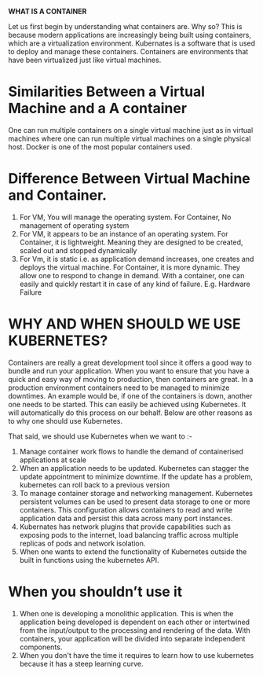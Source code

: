 **WHAT IS A CONTAINER**

Let us first begin by understanding what containers are. Why so? This is because modern applications are increasingly being built using containers, which are a virtualization environment. Kubernates is a software that is used to deploy and manage these containers.  Containers are environments that have been virtualized just like virtual machines. 

# Similarities Between a Virtual Machine and a A container 

One can run multiple containers on a single virtual machine just as in virtual machines where one can run multiple virtual machines on a single physical host. Docker is one of the most popular containers used.  

# Difference Between Virtual Machine and Container.

1) For VM, You will manage the operating system. For Container, No management of operating system
2) For VM, it appears to be an instance of an operating system. For Container, it is lightweight. Meaning they are         designed to be created, scaled out and stopped dynamically
3) For Vm, it is static i.e. as application demand increases, one creates and deploys the virtual machine. For Container, it is more dynamic. They allow one to respond to change in demand. With a container, one can easily and quickly restart it in case of any kind of failure. E.g. Hardware Failure



# WHY AND WHEN SHOULD WE USE KUBERNETES? 

Containers are really a great development tool since it offers a good way to bundle and run your application. When you want to ensure that you have a quick and easy way of moving to production, then containers are great. In a production environment containers need to be managed to minimize downtimes. An example would be, if one of the containers is down, another one needs to be started. This can easily be achieved using Kubernetes. It will automatically do this process on our behalf.
Below are other reasons as to why one should use Kubernetes.

That said, we should use Kubernetes when we want  to :-
1) Manage container work flows to handle the demand of containerised applications at scale
2) When an application needs to be updated. Kubernetes can stagger the update appointment to minimize downtime. If the update has a problem, kubernetes can roll back to a previous version
3) To manage container storage and networking management. Kubernetes persistent volumes can be used to present data storage to one or more containers. This configuration allows containers to read and write application data and persist this data across many port instances.
4) Kubernates has network plugins that provide capabilities such as exposing pods to the internet, load balancing traffic across multiple replicas of pods and network isolation.
5) When one wants to extend the functionality of Kubernetes outside the built in functions using the kubernetes API.


# When you shouldn’t use it
1) When one is developing a monolithic application. This is when the application being developed is dependent on each other or intertwined from the input/output to the processing and rendering of the data. With containers, your application will be divided into separate independent components. 
2) When you don't have the time it requires to learn how to use kubernetes because it has a steep learning curve.

